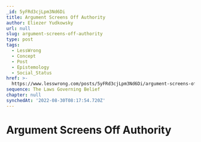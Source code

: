 ```yaml
---
_id: 5yFRd3cjLpm3Nd6Di
title: Argument Screens Off Authority
author: Eliezer Yudkowsky
url: null
slug: argument-screens-off-authority
type: post
tags:
  - LessWrong
  - Concept
  - Post
  - Epistemology
  - Social_Status
href: >-
  https://www.lesswrong.com/posts/5yFRd3cjLpm3Nd6Di/argument-screens-off-authority
sequence: The Laws Governing Belief
chapter: null
synchedAt: '2022-08-30T08:17:54.720Z'
---
```

# Argument Screens Off Authority

